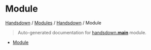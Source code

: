 # Module

[Handsdown](../README.md#-handsdown---python-documentation-generator) / [Modules](../MODULES.md#modules) / [Handsdown](index.md#handsdown) / Module

> Auto-generated documentation for [handsdown.__main__](https://github.com/vemel/handsdown/blob/main/handsdown/__main__.py) module.

- [Module](#module)
